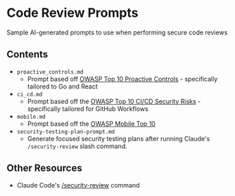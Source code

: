 # Code Review Prompts

Sample AI-generated prompts to use when performing secure code reviews

## Contents

- `proactive_controls.md`
	- Prompt based off [OWASP Top 10 Proactive Controls](https://top10proactive.owasp.org/) - specifically tailored to Go and React
- `ci_cd.md`
	- Prompt based off the [OWASP Top 10 CI/CD Security Risks](https://owasp.org/www-project-top-10-ci-cd-security-risks/) - specifically tailored for GitHub Workflows
- `mobile.md`
	- Prompt based off the [OWASP Mobile Top 10](https://owasp.org/www-project-mobile-top-10/)
- `security-testing-plan-prompt.md`
	- Generate focused security testing plans after running Claude's `/security-review` slash command.

## Other Resources

- Claude Code's [/security-review](https://github.com/anthropics/claude-code-security-review/tree/main?tab=readme-ov-file#security-review-slash-command) command
